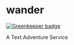 # wander

[![Greenkeeper badge](https://badges.greenkeeper.io/felipe/wander.svg)](https://greenkeeper.io/)

A Text Adventure Service
